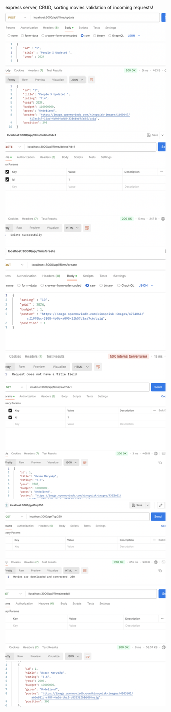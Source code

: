 express server, CRUD, sorting movies
validation of incoming requests!
![img1.png](image_readme/img1.png)
![img2.png](image_readme/img2.png)
![img3.png](image_readme/img3.png)
![img4.png](image_readme/img4.png)
![img5.png](image_readme/img5.png)
![img6.png](image_readme/img6.png)